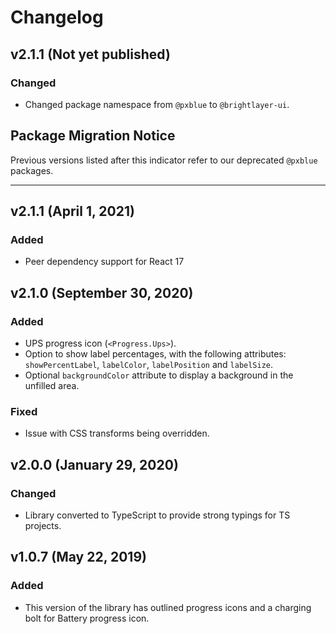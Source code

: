 # Changelog

## v2.1.1 (Not yet published)

### Changed

-   Changed package namespace from `@pxblue` to `@brightlayer-ui`.

## Package Migration Notice

Previous versions listed after this indicator refer to our deprecated `@pxblue` packages.

---

## v2.1.1 (April 1, 2021)

### Added

-   Peer dependency support for React 17

## v2.1.0 (September 30, 2020)

### Added

-   UPS progress icon (`<Progress.Ups>`).
-   Option to show label percentages, with the following attributes: `showPercentLabel`, `labelColor`, `labelPosition` and `labelSize`.
-   Optional `backgroundColor` attribute to display a background in the unfilled area.

### Fixed

-   Issue with CSS transforms being overridden.

## v2.0.0 (January 29, 2020)

### Changed

-   Library converted to TypeScript to provide strong typings for TS projects.

## v1.0.7 (May 22, 2019)

### Added

-   This version of the library has outlined progress icons and a charging bolt for Battery progress icon.
